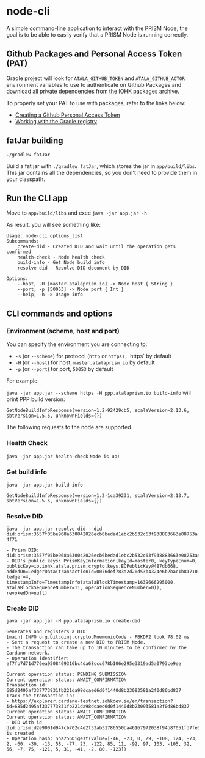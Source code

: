 # node-cli
A simple command-line application to interact with the PRISM Node,
the goal is to be able to easily verify that a PRISM Node is running correctly.

## Github Packages and Personal Access Token (PAT)
Gradle project will look for `ATALA_GITHUB_TOKEN` and `ATALA_GITHUB_ACTOR` environment
variables to use to authenticate on Github Packages and download all
private dependencies from the IOHK packages archive.

To properly set your PAT to use with packages, refer to the links below:
- [Creating a Github Personal Access Token](https://docs.github.com/en/github/authenticating-to-github/keeping-your-account-and-data-secure/creating-a-personal-access-token)
- [Working with the Gradle registry](https://docs.github.com/en/packages/working-with-a-github-packages-registry/working-with-the-gradle-registry)

## fatJar building
`./gradlew fatJar`

Build a fat jar with `./gradlew fatJar`, which stores the jar in `app/build/libs`.
This jar contains all the dependencies, so you don't need to provide them in your classpath.

## Run the CLI app
Move to `app/build/libs` and exec
`java -jar app.jar -h`

As result, you will see something like:
```
Usage: node-cli options_list
Subcommands:
    create-did - Created DID and wait until the operation gets confirmed
    health-check - Node health check
    build-info - Get Node build info
    resolve-did - Resolve DID document by DID

Options:
    --host, -H [master.atalaprism.io] -> Node host { String }
    --port, -p [50053] -> Node port { Int }
    --help, -h -> Usage info
```

## CLI commands and options

### Environment (scheme, host and port)
You can specify the environment you are connecting to:
- `-s` (or `--scheme`) for protocol (`http` or `https), `https` by default
- `-H` (or `--host`) for host, `master.atalaprism.io` by default
- `-p` (or `--port`) for port, `50053` by default

For example:

`java -jar app.jar --scheme https -H ppp.atalaprism.io build-info` will print PPP build version:

```
GetNodeBuildInfoResponse(version=1.2-92429cb5, scalaVersion=2.13.6, sbtVersion=1.5.5, unknownFields={})
```

The following requests to the node are supported.

### Health Check

`java -jar app.jar health-check`
```Node is up!```

### Get build info

`java -jar app.jar build-info`
```
GetNodeBuildInfoResponse(version=1.2-1ca39231, scalaVersion=2.13.7, sbtVersion=1.5.5, unknownFields={})
```

### Resolve DID

`java -jar app.jar resolve-did --did did:prism:3557f05be968a630042026ecb6bedad1ebc2b532c63f938883663e08753a4f71`

```
- Prism DID: did:prism:3557f05be968a630042026ecb6bedad1ebc2b532c63f938883663e08753a4f71
- DID's public keys: PrismKeyInformation(keyId=master0, keyTypeEnum=0, publicKey=io.iohk.atala.prism.crypto.keys.ECPublicKey@487db668, addedOn=LedgerData(transactionId=0076def783a2d20d53b4324e6b2bac1b8171011f67f379f863d6994eb713fde9, ledger=4, timestampInfo=TimestampInfo(atalaBlockTimestamp=1639666295000, atalaBlockSequenceNumber=11, operationSequenceNumber=0)), revokedOn=null)
```

### Create DID

`java -jar app.jar -H ppp.atalaprism.io create-did`

```
Generates and registers a DID
[main] INFO org.bitcoinj.crypto.MnemonicCode - PBKDF2 took 78.02 ms
- Sent a request to create a new DID to PRISM Node.
- The transaction can take up to 10 minutes to be confirmed by the Cardano network.
- Operation identifier: ef7fb7d71d776ea9508469316bc4da68ccc678b106e295e3319ad5a0793ce9ee

Current operation status: PENDING_SUBMISSION
Current operation status: AWAIT_CONFIRMATION
Transaction id: 685d2495af337773831fb221da98dcaed6d0f1440d8b23093581a2f0d86bd837
Track the transaction in:
- https://explorer.cardano-testnet.iohkdev.io/en/transaction?id=685d2495af337773831fb221da98dcaed6d0f1440d8b23093581a2f0d86bd837
Current operation status: AWAIT_CONFIRMATION
Current operation status: AWAIT_CONFIRMATION
- DID with id did:prism:d2e9001d947cb702c4e2f33ab31786550ba46167972038f94b87051fd7fe5085 is created
- Operation hash: Sha256Digest(value=[-46, -23, 0, 29, -108, 124, -73, 2, -60, -30, -13, 58, -77, 23, -122, 85, 11, -92, 97, 103, -105, 32, 56, -7, 75, -121, 5, 31, -41, -2, 80, -123])

```
